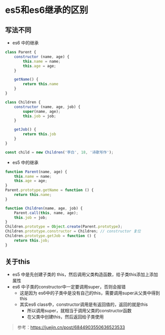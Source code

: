 # es5和es6继承的区别

## 写法不同
- es6 中的继承
```js
class Parent {
    constructor (name, age) {
        this.name = name;
        this.age = age;
    }

    getName() {
        return this.name
    }
}

class Children {
    constructor (name, age, job) {
        super(name, age);
        this.job = job;
    }

    getJob() {
        return this.job
    }
}

const child = new Children('李白', 18, '诗歌写作');
```

- es5 中的继承
```js
function Parent(name, age) {
    this.name = name;
    this.age = age;
}
Parent.prototype.getName = function () {
    return this.name;
}

function Children(name, age, job) {
    Parent.call(this, name, age);
    this.job = job;
}
Children.prototype = Object.create(Parent.prototype);
Children.prototype.constructor = Children; // constructor 复位
Children.prototype.getJob = function () {
    return this.job;
}
```

## 关于this
- es5 中是先创建子类的 this，然后调用父类构造函数，给子类this添加上添加属性
- es6 中子类的constructor中一定要调用super，否则会报错
    + 这是因为 es6中的子类中是没有自己的this，需要调用super从父类中得到this
    + 其实es6 class中，constructor调用是有返回值的，返回的就是this
        * 所以调用super，就相当于调用父类的constructor函数
        * 在父类中创建this，然后返回给子类使用
> 参考：https://juejin.cn/post/6844903550636523533